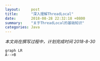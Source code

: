 ```yaml
---
layout:     post
title:      "深入理解ThreadLocal"
date:       2018-08-28 22:32:18 +0800
summary:    "关于ThreadLocal的基础知识"
categories: Java
---
```


*本文尚在撰写过程中，计划完成时间 2018-8-30*

```
graph LR
A-->B
```
